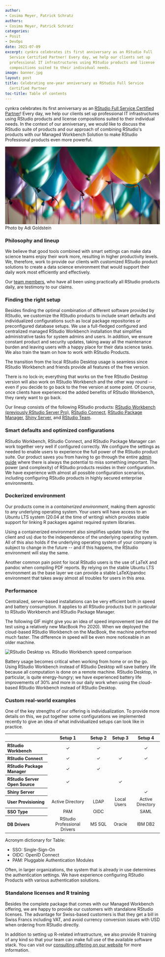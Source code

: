 ```yaml
---
author:
- Cosima Meyer, Patrick Schratz
authors:
- Cosima Meyer, Patrick Schratz
categories:
- Posit
- DevOps
date: 2021-07-09
excerpt: cynkra celebrates its first anniversary as an RStudio Full
  Service Certified Partner! Every day, we help our clients set up
  professional IT infrastructures using RStudio products and license
  compositions suited to their individual needs.
image: banner.jpg
layout: post
title: Celebrating one-year anniversary as RStudio Full Service
  Certified Partner
toc-title: Table of contents
---
```


cynkra celebrates its first anniversary as an [RStudio Full Service
Certified Partner](https://rstudio.com/certified-partners/)! Every day,
we help our clients set up professional IT infrastructures using RStudio
products and license compositions suited to their individual needs. In
the context of our anniversary, we would like to discuss the RStudio
suite of products and our approach of combining RStudio's products with
our Managed Workbench Solution to make RStudio Professional products
even more powerful.

![Illustration](banner.jpg)
Photo by Adi Goldstein

### Philosophy and lineup

We believe that good tools combined with smart settings can make data
science teams enjoy their work more, resulting in higher productivity
levels. We, therefore, work to provide our clients with customized
RStudio product solutions to create a data science environment that
would support their daily work most efficiently and effectively.

Our [team members](https://cynkra.com/about), who have all been using
practically all RStudio products daily, are testimony to our claims.

### Finding the right setup

Besides finding the optimal combination of different software provided
by RStudio, we customize the RStudio products to include smart defaults
and individualized configurations such as local package repositories or
preconfigured database setups. We use a full-fledged configured and
centralized managed RStudio Workbench installation that simplifies
administrative tasks for system admins and users. In addition, we ensure
constant product and security updates, taking away all the maintenance
burden and leaving users with a happy place for their data science
tasks. We also train the team on how to work with RStudio Products.

The transition from the local RStudio Desktop usage is seamless since
RStudio Workbench and friends provide all features of the free version.

There is no lock-in; everything that works on the free RStudio Desktop
version will also work on RStudio Workbench and the other way round --
even if you decide to go back to the free version at some point. Of
course, once clients have experienced the added benefits of RStudio
Workbench, they rarely want to go back.

Our lineup consists of the following RStudio products: [RStudio
Workbench (previously RStudio Server
Pro)](https://www.rstudio.com/products/workbench/), [RStudio
Connect](https://rstudio.com/products/connect/), [RStudio Package
Manager](https://www.rstudio.com/products/package-manager/), [Shiny
Server](https://www.rstudio.com/products/shiny/shiny-server/), and
[RStudio Team](https://rstudio.com/products/team/).

### Smart defaults and optimized configurations

RStudio Workbench, RStudio Connect, and RStudio Package Manager can work
together very well if configured correctly. We configure the settings as
needed to enable users to experience the full power of the RStudio
product suite. Our product saves you from having to go through the
entire [admin
guide](https://docs.rstudio.com/ide/server-pro/latest/index.html) where
there is always the potential to miss something important. The power
(and complexity) of RStudio products resides in their configuration. We
have experience with almost all possible configuration scenarios,
including configuring RStudio products in highly secured enterprise
environments.

### Dockerized environment

Our products come in a *containerized environment*, making them agnostic
to any underlying operating system. Your users will have access to an
Ubuntu LTS system (20.04 at the time of writing) which provides stable
support for linking R packages against required system libraries.

Using a containerized environment also simplifies update tasks (for the
client and us) due to the independence of the underlying operating
system. All of this also holds if the underlying operating system of
your company is subject to change in the future -- and if this happens,
the RStudio environment will stay the same.

Another common pain point for local RStudio users is the use of LaTeX
and pandoc when compiling PDF reports. By relying on the stable Ubuntu
LTS environment as the base layer we can provide a stable LaTeX/pandoc
environment that takes away almost all troubles for users in this area.

### Performance

Centralized, server-based installations can be very efficient both in
speed and battery consumption. It applies to all RStudio products but in
particular to RStudio Workbench and RStudio Package Manager.

The following GIF might give you an idea of speed improvement (we did
the test using a relatively new MacBook Pro 2020). When we deployed the
cloud-based RStudio Workbench on the MacBook, the machine performed much
faster. The difference in speed will be even more noticeable in an older
machine.

![RStudio Desktop vs. RStudio Workbench speed
comparison](rstudio-desktop-vs-rsw.gif)

Battery usage becomes critical when working from home or on the go.
Using RStudio Workbench instead of RStudio Desktop will save battery
life because all computation is done on a remote machine. RStudio
Desktop, in particular, is quite energy-hungry; we have experienced
battery life improvements of 30% and more in our daily work when using
the cloud-based RStudio Workbench instead of RStudio Desktop.

### Custom real-world examples

One of the key strengths of our offering is individualization. To
provide more details on this, we put together some configurations we
implemented recently to give an idea of what individualized setups can
look like in practice.

<table class="table">
<thead>
<tr>
<th scope="col">
</th>
<th scope="col" style="text-align: center;">
Setup 1
</th>
<th scope="col" style="text-align: center;">
Setup 2
</th>
<th scope="col" style="text-align: center;">
Setup 3
</th>
<th scope="col" style="text-align: center;">
Setup 4
</th>
</tr>
</thead>
<tbody>
<tr>
<th scope="row" style="text-align: left; vertical-align: middle;">
RStudio Workbench
</th>
<td style="text-align: center; vertical-align: middle;">
✓
</td>
<td style="text-align: center; vertical-align: middle;">
✓
</td>
<td style="text-align: center; vertical-align: middle;">
</td>
<td style="text-align: center; vertical-align: middle;">
✓
</td>
</tr>
<tr>
<th scope="row" style="text-align: left; vertical-align: middle;">
RStudio Connect
</th>
<td style="text-align: center; vertical-align: middle;">
✓
</td>
<td style="text-align: center; vertical-align: middle;">
✓
</td>
<td style="text-align: center; vertical-align: middle;">
✓
</td>
<td style="text-align: center; vertical-align: middle;">
✓
</td>
</tr>
<tr>
<th scope="row" style="text-align: left; vertical-align: middle;">
RStudio Package Manager
</th>
<td style="text-align: center; vertical-align: middle;">
✓
</td>
<td style="text-align: center; vertical-align: middle;">
✓
</td>
<td style="text-align: center; vertical-align: middle;">
</td>
<td style="text-align: center; vertical-align: middle;">
</td>
</tr>
<tr>
<th scope="row" style="text-align: left; vertical-align: middle;">
RStudio Server Open Source
</th>
<td style="text-align: center; vertical-align: middle;">
✓
</td>
<td style="text-align: center; vertical-align: middle;">
</td>
<td style="text-align: center; vertical-align: middle;">
✓
</td>
<td style="text-align: center; vertical-align: middle;">
</td>
</tr>
<tr>
<th scope="row" style="text-align: left; vertical-align: middle;">
Shiny Server
</th>
<td style="text-align: center; vertical-align: middle;">
</td>
<td style="text-align: center; vertical-align: middle;">
</td>
<td style="text-align: center; vertical-align: middle;">
</td>
<td style="text-align: center; vertical-align: middle;">
✓
</td>
</tr>
<tr>
<th scope="row" style="text-align: left; vertical-align: middle;">
User Provisioning
</th>
<td style="text-align: center; vertical-align: middle;">
Active Directory
</td>
<td style="text-align: center; vertical-align: middle;">
LDAP
</td>
<td style="text-align: center; vertical-align: middle;">
Local Users
</td>
<td style="text-align: center; vertical-align: middle;">
Active Directory
</td>
</tr>
<tr>
<th scope="row" style="text-align: left; vertical-align: middle;">
SSO Type
</th>
<td style="text-align: center; vertical-align: middle;">
PAM
</td>
<td style="text-align: center; vertical-align: middle;">
OIDC
</td>
<td style="text-align: center; vertical-align: middle;">
</td>
<td style="text-align: center; vertical-align: middle;">
SAML
</td>
</tr>
<tr>
<th scope="row" style="text-align: left; vertical-align: middle;">
DB Drivers
</th>
<td style="text-align: center; vertical-align: middle;">
RStudio Professional Drivers
</td>
<td style="text-align: center; vertical-align: middle;">
MS SQL
</td>
<td style="text-align: center; vertical-align: middle;">
Oracle
</td>
<td style="text-align: center; vertical-align: middle;">
IBM DB2
</td>
</tr>
</tbody>
</table>

Acronym dictionary for Table:

-   SSO: Single-Sign-On
-   OIDC: OpenID Connect
-   PAM: Pluggable Authentication Modules

Often, in larger organizations, the system that is already in use
determines the authentication settings. We have experience configuring
RStudio Products with various authentication solutions.

### Standalone licenses and R training

Besides the complete package that comes with our Managed Workbench
offering, we are happy to provide our customers with standalone RStudio
licenses. The advantage for Swiss-based customers is that they get a
bill in Swiss Francs including VAT, and avoid currency conversion issues
with USD when ordering from RStudio directly.

In addition to setting up R-related infrastructure, we also provide R
training of any kind so that your team can make full use of the
available software stack. You can visit our [consulting offering on our
website](https://cynkra.com/consulting) for more information.
